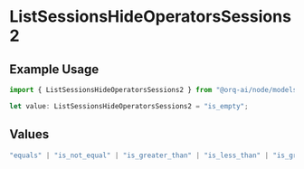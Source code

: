 # ListSessionsHideOperatorsSessions2

## Example Usage

```typescript
import { ListSessionsHideOperatorsSessions2 } from "@orq-ai/node/models/operations";

let value: ListSessionsHideOperatorsSessions2 = "is_empty";
```

## Values

```typescript
"equals" | "is_not_equal" | "is_greater_than" | "is_less_than" | "is_greater_than_or_equal_to" | "is_less_than_or_equal_to" | "is_between" | "is_empty" | "is_not_empty"
```